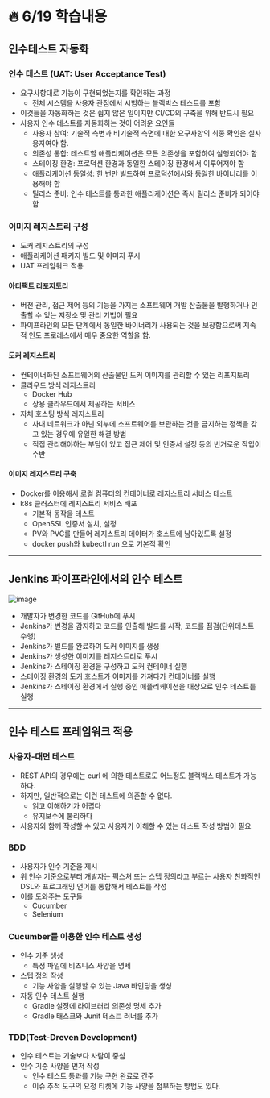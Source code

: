 # :fire: 6/19 학습내용

## 인수테스트 자동화

### 인수 테스트 (UAT: User Acceptance Test)

- 요구사항대로 기능이 구현되었는지를 확인하는 과정
  - 전체 시스템을 사용자 관점에서 시험하는 블랙박스 테스트를 포함
- 이것들을 자동화하는 것은 쉽지 않은 일이지만 CI/CD의 구축을 위해 반드시 필요
- 사용자 인수 테스트를 자동화하는 것이 어려운 요인들
  - 사용자 참여: 기술적 측변과 비기술적 측면에 대한 요구사항의 최종 확인은 실사용자여야 함.
  - 의존성 통합: 테스트할 애플리케이션은 모든 의존성을 포함하여 실행되어야 함
  - 스테이징 환경: 프로덕션 환경과 동일한 스테이징 환경에서 이루어져야 함
  - 애플리케이션 동일성: 한 번만 빌드하여 프로덕션에서와 동일한 바이너리를 이용해야 함
  - 틸리스 준비: 인수 테스트를 통과한 애플리케이션은 즉시 릴리스 준비가 되어야 함

### 이미지 레지스트리 구성

- 도커 레지스트리의 구성
- 애플리케이션 패키지 빌드 및 이미지 푸시
- UAT 프레임워크 적용

#### 아티팩트 리포지토리

- 버전 관리, 접근 제어 등의 기능을 가지는 소프트웨어 개발 산출물을 발행하거나 인출할 수 있는 저장소 및 관리 기법이 필요
- 파이프라인의 모든 단계에서 동일한 바이너리가 사용되는 것을 보장함으로써 지속적 인도 프로레스에서 매우 중요한 역할을 함.

#### 도커 레지스트리

- 컨테이너화된 소프트웨어의 산출물인 도커 이미지를 관리할 수 있는 리포지토리
- 클라우드 방식 레지스트리
  - Docker Hub
  - 상용 클라우드에서 제공하는 서비스
- 자체 호스팅 방식 레지스트리
  - 사내 네트워크가 아닌 외부에 소프트웨어를 보관하는 것을 금지하는 정책을 갖고 있는 경우에 유일한 해결 방법
  - 직접 관리해야하는 부담이 있고 접근 제어 및 인증서 설정 등의 번거로운 작업이 수반

#### 이미지 레지스트리 구축

- Docker를 이용해서 로컬 컴퓨터의 컨테이너로 레지스트리 서비스 테스트
- k8s 클러스터에 레지스트리 서비스 배포
  - 기본적 동작을 테스트
  - OpenSSL 인증서 설치, 설정
  - PV와 PVC를 만들어 레지스트리 데이터가 호스트에 남아있도록 설정
  - docker push와 kubectl run 으로 기본적 확인

---

## Jenkins 파이프라인에서의 인수 테스트

![image](https://github.com/SSOFERRET/devcourse-review/assets/148465774/0e5334f3-d7de-4be5-a587-e801c7fc4032)

- 개발자가 변경한 코드를 GitHub에 푸시
- Jenkins가 변경을 감지하고 코드를 인출해 빌드를 시작, 코드를 점검(단위테스트 수행)
- Jenkins가 빌드를 완료하여 도커 이미지를 생성
- Jenkins가 생성한 이미지를 레지스트리로 푸시
- Jenkins가 스테이징 환경을 구성하고 도커 컨테이너 실행
- 스테이징 환경의 도커 호스트가 이미지를 가져다가 컨테이너를 실행
- Jenkins가 스테이징 환경에서 실행 중인 애플리케이션을 대상으로 인수 테스트를 실행

---

## 인수 테스트 프레임워크 적용

### 사용자-대면 테스트

- REST API의 경우에는 curl 에 의한 테스트로도 어느정도 블랙박스 테스트가 가능하다.
- 하지만, 일반적으로는 이런 테스트에 의존할 수 없다.
  - 읽고 이해하기가 어렵다
  - 유지보수에 불리하다
- 사용자와 함께 작성할 수 있고 사용자가 이해할 수 있는 테스트 작성 방법이 필요

### BDD 

- 사용자가 인수 기준을 제시
- 위 인수 기준으로부터 개발자는 픽스처 또는 스텝 정의라고 부르는 사용자 친화적인 DSL와 프로그래밍 언어를 통합해서 테스트를 작성
- 이를 도와주는 도구들
  - Cucumber
  - Selenium
 
### Cucumber를 이용한 인수 테스트 생성

- 인수 기준 생성
  - 특정 파일에 비즈니스 사양을 명세
- 스텝 정의 작성
  - 기능 사양을 실행할 수 있는 Java 바인딩을 생성
- 자동 인수 테스트 실행
  - Gradle 설정에 라이브러리 의존성 명세 추가
  - Gradle 태스크와 Junit 테스트 러너를 추가

### TDD(Test-Dreven Development)

- 인수 테스트는 기술보다 사람이 중심
- 인수 기준 사양을 먼저 작성
  - 인수 테스트 통과를 기능 구현 완료로 간주
  - 이슈 추적 도구의 요청 티켓에 기능 사양을 첨부하는 방법도 있다.

